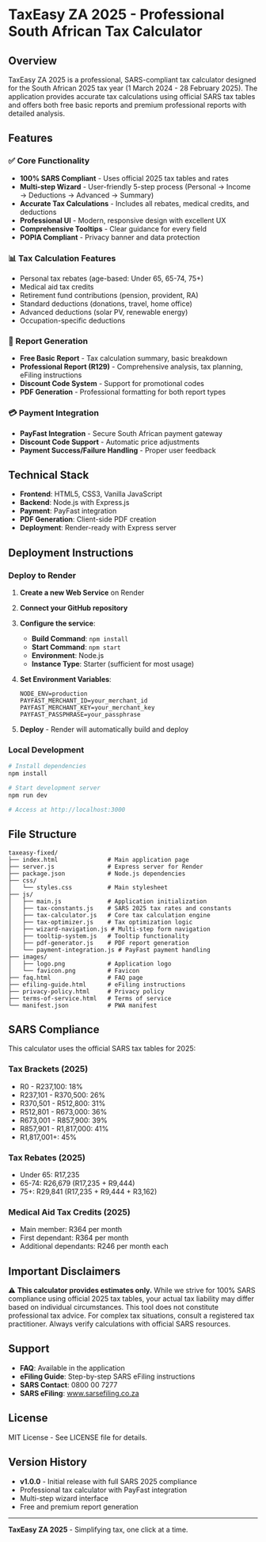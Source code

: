 # TaxEasy ZA 2025 - Professional South African Tax Calculator

## Overview

TaxEasy ZA 2025 is a professional, SARS-compliant tax calculator designed for the South African 2025 tax year (1 March 2024 - 28 February 2025). The application provides accurate tax calculations using official SARS tax tables and offers both free basic reports and premium professional reports with detailed analysis.

## Features

### ✅ Core Functionality
- **100% SARS Compliant** - Uses official 2025 tax tables and rates
- **Multi-step Wizard** - User-friendly 5-step process (Personal → Income → Deductions → Advanced → Summary)
- **Accurate Tax Calculations** - Includes all rebates, medical credits, and deductions
- **Professional UI** - Modern, responsive design with excellent UX
- **Comprehensive Tooltips** - Clear guidance for every field
- **POPIA Compliant** - Privacy banner and data protection

### 📊 Tax Calculation Features
- Personal tax rebates (age-based: Under 65, 65-74, 75+)
- Medical aid tax credits
- Retirement fund contributions (pension, provident, RA)
- Standard deductions (donations, travel, home office)
- Advanced deductions (solar PV, renewable energy)
- Occupation-specific deductions

### 📄 Report Generation
- **Free Basic Report** - Tax calculation summary, basic breakdown
- **Professional Report (R129)** - Comprehensive analysis, tax planning, eFiling instructions
- **Discount Code System** - Support for promotional codes
- **PDF Generation** - Professional formatting for both report types

### 💳 Payment Integration
- **PayFast Integration** - Secure South African payment gateway
- **Discount Code Support** - Automatic price adjustments
- **Payment Success/Failure Handling** - Proper user feedback

## Technical Stack

- **Frontend**: HTML5, CSS3, Vanilla JavaScript
- **Backend**: Node.js with Express.js
- **Payment**: PayFast integration
- **PDF Generation**: Client-side PDF creation
- **Deployment**: Render-ready with Express server

## Deployment Instructions

### Deploy to Render

1. **Create a new Web Service** on Render
2. **Connect your GitHub repository**
3. **Configure the service**:
   - **Build Command**: `npm install`
   - **Start Command**: `npm start`
   - **Environment**: Node.js
   - **Instance Type**: Starter (sufficient for most usage)

4. **Set Environment Variables**:
   ```
   NODE_ENV=production
   PAYFAST_MERCHANT_ID=your_merchant_id
   PAYFAST_MERCHANT_KEY=your_merchant_key
   PAYFAST_PASSPHRASE=your_passphrase
   ```

5. **Deploy** - Render will automatically build and deploy

### Local Development

```bash
# Install dependencies
npm install

# Start development server
npm run dev

# Access at http://localhost:3000
```

## File Structure

```
taxeasy-fixed/
├── index.html              # Main application page
├── server.js               # Express server for Render
├── package.json            # Node.js dependencies
├── css/
│   └── styles.css          # Main stylesheet
├── js/
│   ├── main.js             # Application initialization
│   ├── tax-constants.js    # SARS 2025 tax rates and constants
│   ├── tax-calculator.js   # Core tax calculation engine
│   ├── tax-optimizer.js    # Tax optimization logic
│   ├── wizard-navigation.js # Multi-step form navigation
│   ├── tooltip-system.js   # Tooltip functionality
│   ├── pdf-generator.js    # PDF report generation
│   └── payment-integration.js # PayFast payment handling
├── images/
│   ├── logo.png            # Application logo
│   └── favicon.png         # Favicon
├── faq.html                # FAQ page
├── efiling-guide.html      # eFiling instructions
├── privacy-policy.html     # Privacy policy
├── terms-of-service.html   # Terms of service
└── manifest.json           # PWA manifest
```

## SARS Compliance

This calculator uses the official SARS tax tables for 2025:

### Tax Brackets (2025)
- R0 - R237,100: 18%
- R237,101 - R370,500: 26%
- R370,501 - R512,800: 31%
- R512,801 - R673,000: 36%
- R673,001 - R857,900: 39%
- R857,901 - R1,817,000: 41%
- R1,817,001+: 45%

### Tax Rebates (2025)
- Under 65: R17,235
- 65-74: R26,679 (R17,235 + R9,444)
- 75+: R29,841 (R17,235 + R9,444 + R3,162)

### Medical Aid Tax Credits (2025)
- Main member: R364 per month
- First dependant: R364 per month
- Additional dependants: R246 per month each

## Important Disclaimers

⚠️ **This calculator provides estimates only.** While we strive for 100% SARS compliance using official 2025 tax tables, your actual tax liability may differ based on individual circumstances. This tool does not constitute professional tax advice. For complex tax situations, consult a registered tax practitioner. Always verify calculations with official SARS resources.

## Support

- **FAQ**: Available in the application
- **eFiling Guide**: Step-by-step SARS eFiling instructions
- **SARS Contact**: 0800 00 7277
- **SARS eFiling**: www.sarsefiling.co.za

## License

MIT License - See LICENSE file for details.

## Version History

- **v1.0.0** - Initial release with full SARS 2025 compliance
- Professional tax calculator with PayFast integration
- Multi-step wizard interface
- Free and premium report generation

---

**TaxEasy ZA 2025** - Simplifying tax, one click at a time.
